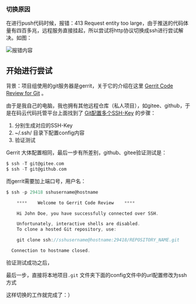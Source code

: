### 切换原因

在进行push代码时候，报错：413 Request entity too large，由于推送的代码体量有四百多兆，远程服务直接挂起，所以尝试将http协议切换成ssh进行尝试解决。如图：

![报错内容](https://github.com/dushihao/dayDayNotes/blob/master/%E5%BC%80%E5%8F%91%E6%97%A5%E5%B8%B8/202003/image/errormessage.png) 

## 开始进行尝试

背景：项目组使用的git服务器是gerrit，关于它的介绍在这里 [Gerrit Code Review for Git](<https://gerrit-documentation.storage.googleapis.com/Documentation/3.1.3/index.html#_guides>) 。

由于是我自己的电脑，我也拥有其他远程仓库（私人项目），如gitee、github，于是在码云代码托管平台上面找到了 [Git配置多个SSH-Key](<https://gitee.com/help/articles/4229>) 的步骤：

1. 分别生成对应的SSH-Key
2. ~/.ssh/ 目录下配置config内容
3. 验证测试

Gerrit 大体配置相同，最后一步有所差别，github、gitee验证测试是：

```objective-c
$ ssh -T git@gitee.com
$ ssh -T git@github.com
```

而gerrit需要加上端口号，用户名：

```objective-c
$ ssh -p 29418 sshusername@hostname

    ****    Welcome to Gerrit Code Review    ****

    Hi John Doe, you have successfully connected over SSH.

    Unfortunately, interactive shells are disabled.
    To clone a hosted Git repository, use:

    git clone ssh://sshusername@hostname:29418/REPOSITORY_NAME.git

  Connection to hostname closed.
```

验证测试成功之后，

最后一步，直接将本地项目``.git`` 文件夹下面的config文件中的url配置修改为ssh方式

这样切换的工作就完成了：）

